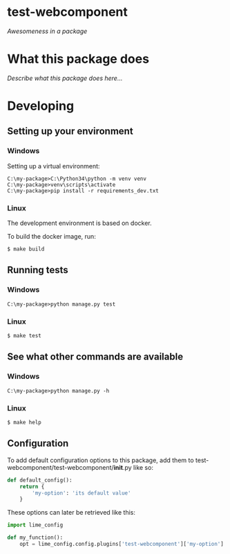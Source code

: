 # test-webcomponent

_Awesomeness in a package_


# What this package does

_Describe what this package does here..._

# Developing

## Setting up your environment

### Windows

Setting up a virtual environment:

```
C:\my-package>C:\Python34\python -m venv venv
C:\my-package>venv\scripts\activate
C:\my-package>pip install -r requirements_dev.txt
```

### Linux

The development environment is based on docker.

To build the docker image, run:

```
$ make build
```

## Running tests

### Windows 

```
C:\my-package>python manage.py test
```

### Linux

```
$ make test
```

## See what other commands are available

### Windows

```
C:\my-package>python manage.py -h
```

### Linux

```
$ make help
```

## Configuration

To add default configuration options to this package, add them to test-webcomponent/test-webcomponent/__init__.py like so:

```python
def default_config():
    return {
        'my-option': 'its default value'
    }
```

These options can later be retrieved like this:

```python
import lime_config

def my_function():
    opt = lime_config.config.plugins['test-webcomponent']['my-option']
```
